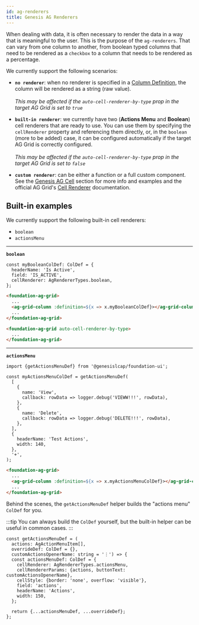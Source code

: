 ```yaml
---
id: ag-renderers
title: Genesis AG Renderers
---
```


When dealing with data, it is often necessary to render the data in a way that is meaningful to the user. This is the purpose of the `ag-renderers`. That can vary from one column to another, from boolean typed columns that need to be rendered as a `checkbox` to a column that needs to be rendered as a percentage.

We currently support the following scenarios:

- **`no renderer`**: when no renderer is specified in a [Column Definition](https://www.ag-grid.com/javascript-data-grid/column-definitions/), the column will be rendered as a string (raw value). <br /><br />
*This may be affected if the `auto-cell-renderer-by-type` prop in the target AG Grid is set to `true`*

- **`built-in renderer`**: we currently have two (**Actions Menu** and **Boolean**) cell renderers that are ready to use. You can use them by specifying the `cellRenderer` property and referencing them directly, or, in the `boolean` (more to be added) case, it can be configured automatically if the target AG Grid is correctly configured. <br /><br /> 
*This may be affected if the `auto-cell-renderer-by-type` prop in the target AG Grid is set to `false`*

- **`custom renderer`**: can be either a function or a full custom component. See the [Genesis AG Cell](/front-end/web-components/grids/ag-grid/ag-genesis-cell/) section for more info and examples and the official AG Grid's [Cell Renderer](https://www.ag-grid.com/javascript-data-grid/component-cell-renderer/) documentation.

## Built-in examples

We currently support the following built-in cell renderers:

- `boolean`
- `actionsMenu`

---
**`boolean`**

```tsx title=" Cell Renderer can be specified in a ColDef"
const myBooleanColDef: ColDef = {
  headerName: 'Is Active',
  field: 'IS_ACTIVE',
  cellRenderer: AgRendererTypes.boolean,
};
```

```html title="Using the ColDef with a boolean cell renderer"
<foundation-ag-grid>
  ...
  <ag-grid-column :definition=${x => x.myBooleanColDef}></ag-grid-column>
  ...
</foundation-ag-grid>
```

```html title="Enabling the 'auto cell renderer by type' feature, will automatically render boolean cell values as a checkbox"
<foundation-ag-grid auto-cell-renderer-by-type>
  ...
</foundation-ag-grid>
```
---
**`actionsMenu`**

```tsx title="AgActionMenuItem config array used to generate the Actions Menu ColDef"
import {getActionsMenuDef} from '@genesislcap/foundation-ui';

const myActionsMenuColDef = getActionsMenuDef(
  [
    {
      name: 'View',
      callback: rowData => logger.debug('VIEWW!!!', rowData),
    },
    {
      name: 'Delete',
      callback: rowData => logger.debug('DELETE!!!', rowData),
    },
  ],
  {
    headerName: 'Test Actions',
    width: 140,
  },
  '+',
);
```

```html title="Using the ColDef with an actions menu cell renderer"
<foundation-ag-grid>
  ...
  <ag-grid-column :definition=${x => x.myActionsMenuColDef}></ag-grid-column>
  ...
</foundation-ag-grid>
```

Behind the scenes, the `getActionsMenuDef` helper builds the "actions menu" `ColDef` for you.

:::tip 
You can always build the `ColDef` yourself, but the built-in helper can be useful in common cases. 
:::

```tsx title="You can use 'overrideDef' to override all the default values used in this helper"
const getActionsMenuDef = (
  actions: AgActionMenuItem[],
  overrideDef: ColDef = {},
  customActionsOpenerName: string = '⋮') => {
  const actionsMenuDef: ColDef = {
    cellRenderer: AgRendererTypes.actionsMenu,
    cellRendererParams: {actions, buttonText: customActionsOpenerName},
    cellStyle: {border: 'none', overflow: 'visible'},
    field: 'actions',
    headerName: 'Actions',
    width: 150,
  };

  return {...actionsMenuDef, ...overrideDef};
};
```